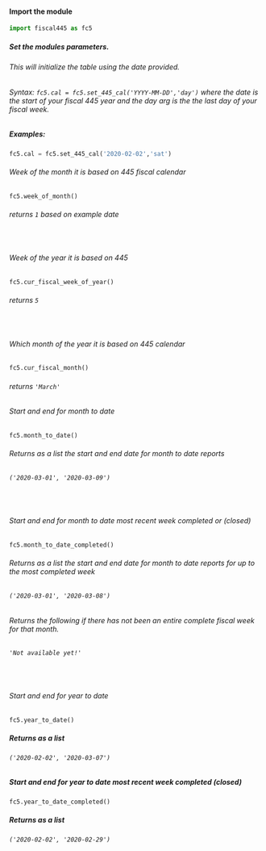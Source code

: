 #### Import the module

```python
import fiscal445 as fc5
```

##### Set the modules parameters.

###### This will initialize the table using the date provided.
###### Syntax: `fc5.cal = fc5.set_445_cal('YYYY-MM-DD','day')` where the date is the start of your fiscal 445 year and the day arg is the the last day of your fiscal week.

##### Examples:

```python
fc5.cal = fc5.set_445_cal('2020-02-02','sat')
```


###### Week of the month it is based on 445 fiscal calendar

```python
fc5.week_of_month()
```
###### returns `1` based on example date

<br>


###### Week of the year it is based on 445

```python
fc5.cur_fiscal_week_of_year()
```
###### returns `5` 

<br>

###### Which month of the year it is based on 445 calendar


```python
fc5.cur_fiscal_month()
```
###### returns `'March'`


###### Start and end for month to date


```python
fc5.month_to_date()
```
###### Returns as a list the start and end date for month to date reports

###### `('2020-03-01', '2020-03-09')`
<br>


###### Start and end for month to date most recent week completed or (closed)


```python
fc5.month_to_date_completed()
```

###### Returns as a list the start and end date for month to date reports for up to the most completed week

###### `('2020-03-01', '2020-03-08')`

###### Returns the following if there has not been an entire complete fiscal week for that month. 

###### `'Not available yet!'`

<br>

###### Start and end for year to date


```python
fc5.year_to_date()
```

##### Returns as a list 

###### `('2020-02-02', '2020-03-07')`



##### Start and end for year to date most recent week completed (closed)


```python
fc5.year_to_date_completed()
```

##### Returns as a list 

###### `('2020-02-02', '2020-02-29')`


